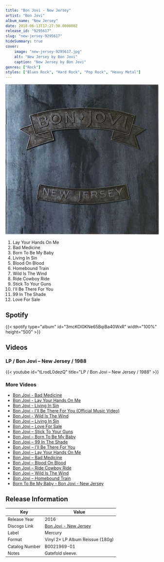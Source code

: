 ```yaml
---
title: "Bon Jovi - New Jersey"
artist: "Bon Jovi"
album_name: "New Jersey"
date: 2018-06-13T17:27:30.000000Z
release_id: "9295617"
slug: "new-jersey-9295617"
hideSummary: true
cover:
    image: "new-jersey-9295617.jpg"
    alt: "New Jersey by Bon Jovi"
    caption: "New Jersey by Bon Jovi"
genres: ["Rock"]
styles: ["Blues Rock", "Hard Rock", "Pop Rock", "Heavy Metal"]
---
```


![New Jersey by Bon Jovi](new-jersey-9295617.jpg)

<!-- section break -->

1. Lay Your Hands On Me
2. Bad Medicine
3. Born To Be My Baby
4. Living In Sin
5. Blood On Blood
6. Homebound Train
7. Wild Is The Wind
8. Ride Cowboy Ride
9. Stick To Your Guns
10. I'll Be There For You
11. 99 In The Shade
12. Love For Sale

<!-- section break -->


## Spotify
{{< spotify type="album" id="3mcKOl0KNe65BqiBa40WxR" width="100%" height="500" >}}



## Videos
### LP / Bon Jovi – New Jersey / 1988
{{< youtube id="tLrodL0dezQ" title="LP / Bon Jovi – New Jersey / 1988" >}}<br>

### More Videos

- [Bon Jovi - Bad Medicine](https://www.youtube.com/watch?v=eOUtsybozjg)
- [Bon Jovi - Lay Your Hands On Me](https://www.youtube.com/watch?v=EhjSzibOIH4)
- [Bon Jovi - Living In Sin](https://www.youtube.com/watch?v=VI2-ASiNCac)
- [Bon Jovi - I'll Be There For You (Official Music Video)](https://www.youtube.com/watch?v=mh8MIp2FOhc)
- [Bon Jovi - Wild Is The Wind](https://www.youtube.com/watch?v=VWR0RvDYDaM)
- [Bon Jovi – Living In Sin](https://www.youtube.com/watch?v=ZMTmro7YxNE)
- [Bon Jovi – Love For Sale](https://www.youtube.com/watch?v=CrkhIm2_IrM)
- [Bon Jovi – Stick To Your Guns](https://www.youtube.com/watch?v=nUhFrxIdjN0)
- [Bon Jovi – Born To Be My Baby](https://www.youtube.com/watch?v=_ifA5ClURvI)
- [Bon Jovi – 99 In The Shade](https://www.youtube.com/watch?v=f0gXKNSJbgU)
- [Bon Jovi – I'll Be There For You](https://www.youtube.com/watch?v=BeSRCoVdZUw)
- [Bon Jovi – Lay Your Hands On Me](https://www.youtube.com/watch?v=fQVNqZuOtE0)
- [Bon Jovi – Bad Medicine](https://www.youtube.com/watch?v=penFYXozgFQ)
- [Bon Jovi – Blood On Blood](https://www.youtube.com/watch?v=K0sdfXKx0e4)
- [Bon Jovi – Ride Cowboy Ride](https://www.youtube.com/watch?v=DKXJiRW5Pe0)
- [Bon Jovi – Wild Is The Wind](https://www.youtube.com/watch?v=FrsKPWfnuK4)
- [Bon Jovi – Homebound Train](https://www.youtube.com/watch?v=rtuSVdWlWgk)
- [Born To Be My Baby - Bon Jovi - New Jersey](https://www.youtube.com/watch?v=VcfTN_IhR24)


## Release Information
|  Key           | Value                                                |
| ---------------| ---------------------------------------------------- |
| Release Year   | 2016                                   |
| Discogs Link   | [Bon Jovi - New Jersey](https://www.discogs.com/release/9295617-Bon-Jovi-New-Jersey) |
| Label          | Mercury |
| Format         | Vinyl 2× LP Album Reissue (180g) |
| Catalog Number | B0021969-01 |
| Notes | Gatefold sleeve. |